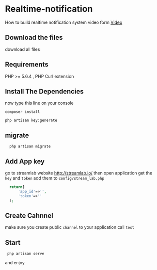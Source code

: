 # Realtime-notification
How to build realtime notification system video form <a href="https://www.youtube.com/playlist?list=PLYp_Kd32XvcokRXGpJZ3QobO-P08pWpzm">Video</a>


## Download the files 

download all files

## Requirements

PHP >= 5.6.4 , 
PHP Curl extension 

## Install  The Dependencies

now type this line on your console

```
composer install
```
```
php artisan key:generate
```

## migrate

```
  php artisan migrate
```

## Add App key 

go to streamlab website http://streamlab.io/
then open application get the `key` and `token` add them to `config/stream_lab.php`

```php
  return[
      'app_id'=>'',
      'token'=>''
  ];
```

## Create Cahnnel

make sure you create public `channel` to your application call `test`

## Start

```
 php artisan serve
```

and enjoy


